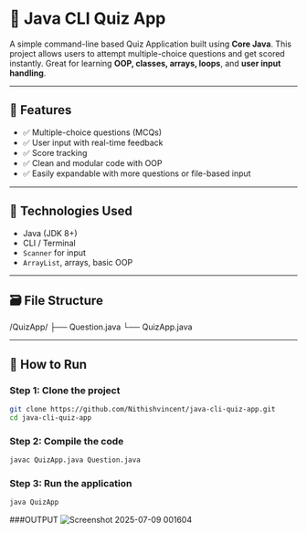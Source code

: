 # 🧠 Java CLI Quiz App

A simple command-line based Quiz Application built using **Core Java**. This project allows users to attempt multiple-choice questions and get scored instantly. Great for learning **OOP, classes, arrays, loops**, and **user input handling**.

---

## 📌 Features

- ✅ Multiple-choice questions (MCQs)
- ✅ User input with real-time feedback
- ✅ Score tracking
- ✅ Clean and modular code with OOP
- ✅ Easily expandable with more questions or file-based input

---

## 🚀 Technologies Used

- Java (JDK 8+)
- CLI / Terminal
- `Scanner` for input
- `ArrayList`, arrays, basic OOP

---

## 🗃️ File Structure
/QuizApp/
├── Question.java
└── QuizApp.java

---

## 🧪 How to Run

### Step 1: Clone the project

```bash
git clone https://github.com/Nithishvincent/java-cli-quiz-app.git
cd java-cli-quiz-app
```
### Step 2: Compile the code
```bash
javac QuizApp.java Question.java
```
### Step 3: Run the application
```bash
java QuizApp
```
###OUTPUT
![Screenshot 2025-07-09 001604](https://github.com/user-attachments/assets/f2b977e3-faed-4739-b99f-ede140136ce9)



